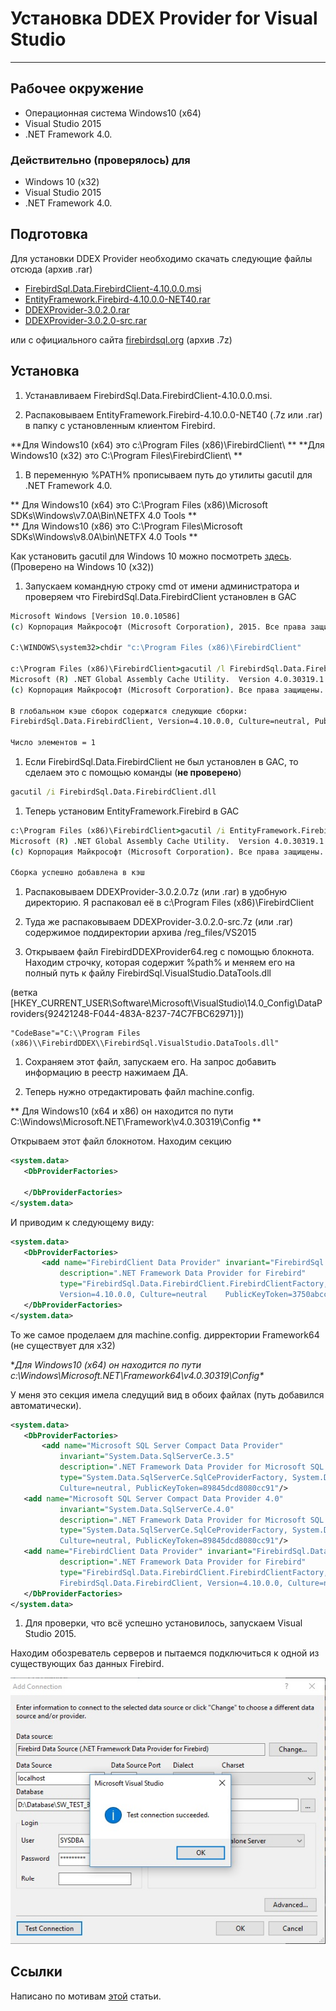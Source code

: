 # Устaновка DDEX Provider for Visual Studio #

---

## Рабочее окружение ##

* Операционная система Windows10 (x64)
* Visual Studio 2015
* .NET Framework 4.0.

### Действительно (проверялось) для ###

* Windows 10 (x32)
* Visual Studio 2015
* .NET Framework 4.0.

## Подготовка ##

Для установки DDEX Provider необходимо скачать следующие файлы отсюда (архив .rar)

* [FirebirdSql.Data.FirebirdClient-4.10.0.0.msi](https://development.nesterof.com/development_environment/components/ddex_provider_install/_file/FirebirdSql.Data.FirebirdClient-4.10.0.0.msi)
* [EntityFramework.Firebird-4.10.0.0-NET40.rar](https://development.nesterof.com/development_environment/components/ddex_provider_install/_file/EntityFramework.Firebird-4.10.0.0-NET40.rar)
* [DDEXProvider-3.0.2.0.rar](https://development.nesterof.com/development_environment/components/ddex_provider_install/_file/DDEXProvider-3.0.2.0.rar)
* [DDEXProvider-3.0.2.0-src.rar](https://development.nesterof.com/development_environment/components/ddex_provider_install/_file/DDEXProvider-3.0.2.0-src.rar)

или с официального сайта [firebirdsql.org](http://www.firebirdsql.org/en/additional-downloads/) (архив .7z)

## Установка ##

1. Устанавливаем FirebirdSql.Data.FirebirdClient-4.10.0.0.msi.

1. Распаковываем EntityFramework.Firebird-4.10.0.0-NET40 (.7z или .rar) в папку с установленным клиентом Firebird.

 **Для Windows10 (x64) это c:\Program Files (x86)\FirebirdClient\ **
 **Для Windows10 (x32) это C:\Program Files\FirebirdClient\ **

1. В переменную %PATH% прописываем путь до утилиты gacutil для .NET Framework 4.0.

 ** Для Windows10 (x64) это C:\Program Files (x86)\Microsoft SDKs\Windows\v7.0A\Bin\NETFX 4.0 Tools **  
 ** Для Windows10 (x86) это C:\Program Files\Microsoft SDKs\Windows\v8.0A\bin\NETFX 4.0 Tools **

 Как установить gacutil для Windows 10 можно посмотреть [здесь](http://development.nesterof.com/others/gacutil/main.html).
 (Проверено на Windows 10 (x32))

1. Запускаем командную строку cmd от имени администратора и проверяем что FirebirdSql.Data.FirebirdClient установлен в GAC

 ```cmd
 Microsoft Windows [Version 10.0.10586]
 (c) Корпорация Майкрософт (Microsoft Corporation), 2015. Все права защищены.

 C:\WINDOWS\system32>chdir "c:\Program Files (x86)\FirebirdClient"

 c:\Program Files (x86)\FirebirdClient>gacutil /l FirebirdSql.Data.FirebirdClient
 Microsoft (R) .NET Global Assembly Cache Utility.  Version 4.0.30319.1
 (c) Корпорация Майкрософт (Microsoft Corporation). Все права защищены.

 В глобальном кэше сборок содержатся следующие сборки:
 FirebirdSql.Data.FirebirdClient, Version=4.10.0.0, Culture=neutral, PublicKeyToken=3750abcc3150b00c, processorArchitecture=MSIL

 Число элементов = 1
 ```

1. Если FirebirdSql.Data.FirebirdClient не был установлен в GAC, то сделаем это с помощью команды (**не проверено**)

 ```cmd
 gacutil /i FirebirdSql.Data.FirebirdClient.dll
 ```

1. Теперь установим EntityFramework.Firebird в GAC

 ```cmd
 c:\Program Files (x86)\FirebirdClient>gacutil /i EntityFramework.Firebird.dll
 Microsoft (R) .NET Global Assembly Cache Utility.  Version 4.0.30319.1
 (c) Корпорация Майкрософт (Microsoft Corporation). Все права защищены.

 Сборка успешно добавлена в кэш
 ```

1. Распаковываем DDEXProvider-3.0.2.0.7z (или .rar) в удобную директорию. Я распаковал её в c:\Program Files (x86)\FirebirdClient

1. Туда же распаковываем DDEXProvider-3.0.2.0-src.7z (или .rar) содержимое поддиректории архива /reg_files/VS2015

1. Открываем файл FirebirdDDEXProvider64.reg с помощью блокнота. Находим строчку, которая содержит %path% и меняем его на полный путь к файлу FirebirdSql.VisualStudio.DataTools.dll

 (ветка \[HKEY_CURRENT_USER\Software\Microsoft\VisualStudio\14.0_Config\DataProviders\{92421248-F044-483A-8237-74C7FBC62971}]\)

 ```reg
 "CodeBase"="C:\\Program Files (x86)\\FirebirdDDEX\\FirebirdSql.VisualStudio.DataTools.dll"
 ```

1. Сохраняем этот файл, запускаем его. На запрос добавить информацию в реестр нажимаем ДА.

1. Теперь нужно отредактировать файл machine.config.

 ** Для Windows10 (x64 и x86) он находится по пути C:\Windows\Microsoft.NET\Framework\v4.0.30319\Config **

 Открываем этот файл блокнотом. Находим секцию

 ```xml
 <system.data>
    <DbProviderFactories>

    </DbProviderFactories>
 </system.data>
 ```

 И приводим к следующему виду:

 ```xml
 <system.data>
    <DbProviderFactories>
        <add name="FirebirdClient Data Provider" invariant="FirebirdSql.Data.FirebirdClient"
            description=".NET Framework Data Provider for Firebird"
            type="FirebirdSql.Data.FirebirdClient.FirebirdClientFactory, FirebirdSql.Data.FirebirdClient,
            Version=4.10.0.0, Culture=neutral    PublicKeyToken=3750abcc3150b00c"/>
    </DbProviderFactories>
 </system.data>
 ```

 То же самое проделаем для machine.config. дирректории Framework64 (не существует для x32)

 **Для Windows10 (x64) он находится по пути c:\Windows\Microsoft.NET\Framework64\v4.0.30319\Config\**

 У меня это секция имела следущий вид в обоих файлах (путь добавился автоматически).

 ```xml
 <system.data>
    <DbProviderFactories>
        <add name="Microsoft SQL Server Compact Data Provider"
            invariant="System.Data.SqlServerCe.3.5"
            description=".NET Framework Data Provider for Microsoft SQL Server Compact"
            type="System.Data.SqlServerCe.SqlCeProviderFactory, System.Data.SqlServerCe, Version=3.5.1.0,
            Culture=neutral, PublicKeyToken=89845dcd8080cc91"/>
    <add name="Microsoft SQL Server Compact Data Provider 4.0"
            invariant="System.Data.SqlServerCe.4.0"
            description=".NET Framework Data Provider for Microsoft SQL Server Compact"
            type="System.Data.SqlServerCe.SqlCeProviderFactory, System.Data.SqlServerCe, Version=4.0.0.0,
            Culture=neutral, PublicKeyToken=89845dcd8080cc91"/>
    <add name="FirebirdClient Data Provider" invariant="FirebirdSql.Data.FirebirdClient"
            description=".NET Framework Data Provider for Firebird"
            type="FirebirdSql.Data.FirebirdClient.FirebirdClientFactory,
            FirebirdSql.Data.FirebirdClient, Version=4.10.0.0, Culture=neutral, PublicKeyToken=3750abcc3150b00c"/>
    </DbProviderFactories>
 </system.data>
 ```

1. Для проверки, что всё успешно установилось, запускаем Visual Studio 2015.

 Находим обозреватель серверов и пытаемся подключиться к одной из существующих баз данных Firebird.

 ![Проверка подключения к Firebird](_pic/test_connect_to_firebird_to_vs_2015.jpg)

## Ссылки ##

Написано по мотивам [этой](https://m.habrahabr.ru/post/278405/) статьи.